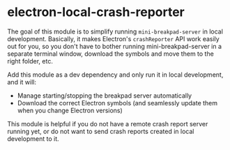 # electron-local-crash-reporter

The goal of this module is to simplify running `mini-breakpad-server` in local development. Basically, it makes Electron's `crashReporter` API work easily out for you, so you don't have to bother running mini-breakpad-server in a separate terminal window, download the symbols and move them to the right folder, etc. 

Add this module as a dev dependency and only run it in local development, and it will:

- Manage starting/stopping the breakpad server automatically
- Download the correct Electron symbols (and seamlessly update them when you change Electron versions)
 
This module is helpful if you do not have a remote crash report server running yet, or do not want to send crash reports created in local development to it.
 